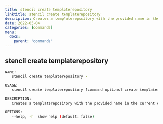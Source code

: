 ```yaml
---
title: stencil create templaterepository
linktitle: stencil create templaterepository
description: Creates a templaterepository with the provided name in the current directory
date: 2022-05-04
categories: [commands]
menu:
  docs:
    parent: "commands"
---
```


## stencil create templaterepository

```bash
NAME:
   stencil create templaterepository -

USAGE:
   stencil create templaterepository [command options] create templaterepository <name>

DESCRIPTION:
   Creates a templaterepository with the provided name in the current directory

OPTIONS:
   --help, -h  show help (default: false)


```
